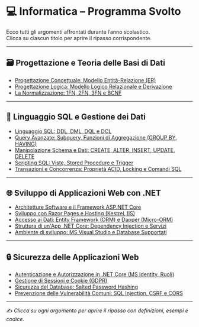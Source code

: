 # 💻 Informatica – Programma Svolto

Ecco tutti gli argomenti affrontati durante l’anno scolastico.  
Clicca su ciascun titolo per aprire il ripasso corrispondente.

---

## 🗃️ Progettazione e Teoria delle Basi di Dati

- [Progettazione Concettuale: Modello Entità-Relazione (ER)](./Progettazione_ER.md)
- [Progettazione Logica: Modello Logico Relazionale e Derivazione](./Modello_Logico.md)
- [La Normalizzazione: 1FN, 2FN, 3FN e BCNF](./Forme_Normali.md)

---

## 🚀 Linguaggio SQL e Gestione dei Dati

- [Linguaggio SQL: DDL, DML, DQL e DCL](./SQL_Intro.md)
- [Query Avanzate: Subquery, Funzioni di Aggregazione (GROUP BY, HAVING)](./SQL_Query_Avanzate.md)
- [Manipolazione Schema e Dati: CREATE, ALTER, INSERT, UPDATE, DELETE](./SQL_DDL_DML.md)
- [Scripting SQL: Viste, Stored Procedure e Trigger](./SQL_Scripting.md)
- [Transazioni e Concorrenza: Proprietà ACID, Locking e Comandi SQL](./Transazioni_ACID.md)

---

## 🌐 Sviluppo di Applicazioni Web con .NET

- [Architetture Software e il Framework ASP.NET Core](./Architetture_ASPNET.md)
- [Sviluppo con Razor Pages e Hosting (Kestrel, IIS)](./Razor_Pages_Hosting.md)
- [Accesso ai Dati: Entity Framework (ORM) e Dapper (Micro-ORM)](./Accesso_Dati_ORM.md)
- [Struttura di un'App .NET Core: Dependency Injection e Servizi](./NET_Core_Struttura.md)
- [Ambiente di sviluppo: MS Visual Studio e Database Supportati](./Visual_Studio_DB.md)

---

## 🔒 Sicurezza delle Applicazioni Web

- [Autenticazione e Autorizzazione in .NET Core (MS Identity, Ruoli)](./Autenticazione_Autorizzazione.md)
- [Gestione di Sessioni e Cookie (GDPR)](./Sessioni_Cookie.md)
- [Sicurezza del Database: Salted Password Hashing](./Sicurezza_DB_Password.md)
- [Prevenzione delle Vulnerabilità Comuni: SQL Injection, CSRF e CORS](./Vulnerabilita_Web.md)

---

✍️ *Clicca su ogni argomento per aprire il ripasso con definizioni, esempi e codice.*
